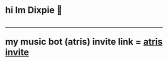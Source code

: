 <h1>hi Im Dixpie 👋<h1>
<hr>
  my music bot (atris) invite link = <a href= "https://discord.com/api/oauth2/authorize?client_id=810888125756211211&permissions=3148800&scope=bot&permissions=70282305&scope=bot" target= "_blank"> atris invite </a>
